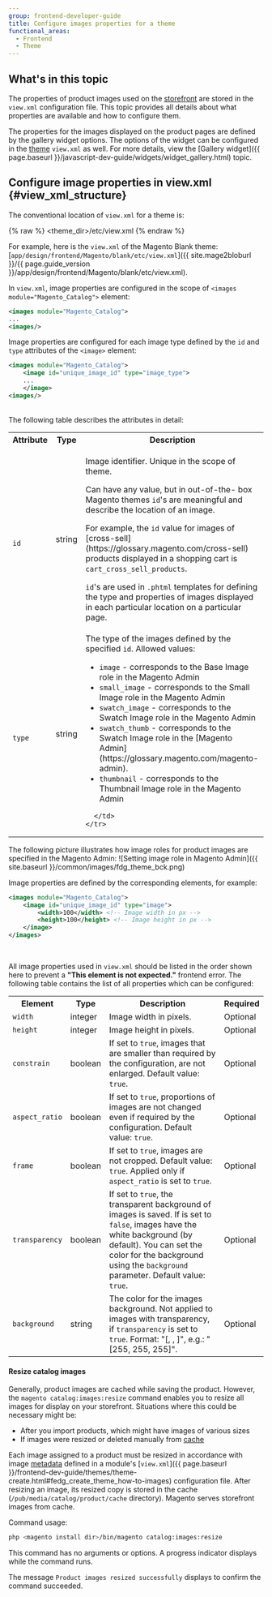 ```yaml
---
group: frontend-developer-guide
title: Configure images properties for a theme
functional_areas:
  - Frontend
  - Theme
---
```


## What's in this topic

The properties of product images used on the [storefront](https://glossary.magento.com/storefront) are stored in the `view.xml` configuration file. This topic provides all details about what properties are available and how to configure them.

The properties for the images displayed on the product pages are defined by the gallery widget options. The options of the widget can be configured in the [theme](https://glossary.magento.com/theme) `view.xml` as well. For more details, view the [Gallery widget]({{ page.baseurl }}/javascript-dev-guide/widgets/widget_gallery.html) topic.

## Configure image properties in view.xml {#view_xml_structure}

The conventional location of `view.xml` for a theme is:

{% raw %}
	<theme_dir>/etc/view.xml
{% endraw %}

For example, here is the `view.xml` of the Magento Blank theme: [`app/design/frontend/Magento/blank/etc/view.xml`]({{ site.mage2bloburl }}/{{ page.guide_version }}/app/design/frontend/Magento/blank/etc/view.xml).


In `view.xml`, image properties are configured in the scope of `<images module="Magento_Catalog">` element:

```xml
<images module="Magento_Catalog">
...
<images/>
```

Image properties are configured for each image type defined by the `id` and `type` attributes of the `<image>` element:

```xml
<images module="Magento_Catalog">
	<image id="unique_image_id" type="image_type">
	...
	</image>
<images/>
```

<br>
The following table describes the attributes in detail:
<table>
  <tbody>
    <tr>
      <th>Attribute</th>
      <th>Type</th>
      <th>Description</th>
    </tr>
    <tr>
      <td>
        <code>
          id
        </code>
      </td>
      <td>
        string
      </td>
      <td>
        <p>Image identifier. Unique in the scope of theme.</p> <p>
Can have any value, but in out-of-the- box Magento themes <code>id</code>'s are meaningful and describe the location of an image.</p><p> For example, the <code>id</code> value for images of [cross-sell](https://glossary.magento.com/cross-sell) products displayed in a shopping cart is <code>cart_cross_sell_products</code>.</p> <p><code>id</code>'s are used in <code>.phtml</code> templates for defining the type and properties of images displayed in each particular location on a particular page.</p>
      </td>
    </tr>
    <tr>
      <td>
        <code>
          type
        </code>
      </td>
      <td>
        string
      </td>
      <td>
        The type of the images defined by the specified <code>id</code>. Allowed values:
        <ul>
        <li><code>image</code> - corresponds to the Base Image role in the Magento Admin</li>
        <li><code>small_image</code> - corresponds to the Small Image role in the Magento Admin</li>
        <li><code>swatch_image</code> - corresponds to the Swatch Image role in the Magento Admin</li>
        <li><code>swatch_thumb</code> - corresponds to the Swatch Image role in the [Magento Admin](https://glossary.magento.com/magento-admin).</li>
        <li><code>thumbnail</code> - corresponds to the Thumbnail Image role in the Magento Admin</li>
        </ul>

      </td>
    </tr>
</tbody>
</table>

The following picture illustrates how image roles for product images are specified in the Magento Admin:
![Setting image role in Magento Admin]({{ site.baseurl }}/common/images/fdg_theme_bck.png)

Image properties are defined by the corresponding elements, for example:

```xml
<images module="Magento_Catalog">
    <image id="unique_image_id" type="image">
        <width>100</width> <!-- Image width in px -->
        <height>100</height> <!-- Image height in px -->
    </image>
</images>
```

<br>

All image properties used in `view.xml` should be listed in the order shown here to prevent a **"This element is not expected."** frontend error. The following table contains the list of all properties which can be configured:
<table>
  <tbody>
    <tr>
      <th>
        Element
      </th>
      <th>
        Type
      </th>
      <th>
        Description
      </th>
      <th>
        Required
      </th>
    </tr>
    <tr>
      <td>
        <code>width</code>
      </td>
      <td>
        integer
      </td>
      <td>
        Image width in pixels.
      </td>
      <td>
        Optional
      </td>
    </tr>
    <tr>
      <td>
        <code>height</code>
      </td>
      <td>
        integer
      </td>
      <td>
        Image height in pixels.
      </td>
      <td>
        Optional
      </td>
    </tr>
    <tr>
      <td>
        <code>constrain</code>
      </td>
      <td>
        boolean
      </td>
      <td>
        If set to <code>true</code>, images that are smaller than
        required by the configuration, are not enlarged. Default
        value: <code>true</code>.
      </td>
      <td>
        Optional
      </td>
    </tr>
    <tr>
      <td>
        <code>aspect_ratio</code>
      </td>
      <td>
        boolean
      </td>
      <td>
        If set to <code>true</code>, proportions of images are not
        changed even if required by the configuration. Default
        value: <code>true</code>.
      </td>
      <td>
        Optional
      </td>
    </tr>
    <tr>
      <td>
        <code>frame</code>
      </td>
      <td>
        boolean
      </td>
      <td>
        If set to <code>true</code>, images are not cropped.
        Default value: <code>true</code>. Applied only if
        <code>aspect_ratio</code> is set to <code>true</code>.
      </td>
      <td>
        Optional
      </td>
    </tr>
    <tr>
      <td>
        <code>transparency</code>
      </td>
      <td>
        boolean
      </td>
      <td>
        If set to <code>true</code>, the transparent background of
        images is saved. If is set to <code>false</code>, images
        have the white background (by default). You can set the
        color for the background using the <code>background</code>
        parameter. Default value: <code>true</code>.
      </td>
      <td>
        Optional
      </td>
    </tr>
    <tr>
      <td>
        <code>background</code>
      </td>
      <td>
        string
      </td>
      <td>
        The color for the images background. Not applied to images
        with transparency, if <code>transparency</code> is set to
        <code>true</code>. Format: "[, , ]", e.g.: "[255,
        255, 255]".
      </td>
      <td>
        Optional
      </td>
    </tr>
  </tbody>
</table>

#### Resize catalog images

Generally, product images are cached while saving the product. However, the `magento catalog:images:resize` command enables you to resize all images for display on your storefront. Situations where this could be necessary might be:

* After you import products, which might have images of various sizes
* If images were resized or deleted manually from [cache](https://glossary.magento.com/cache)

Each image assigned to a product must be resized in accordance with image [metadata](https://glossary.magento.com/metadata) defined in a module's [`view.xml`]({{ page.baseurl }}/frontend-dev-guide/themes/theme-create.html#fedg_create_theme_how-to-images) configuration file. After resizing an image, its resized copy is stored in the cache (`/pub/media/catalog/product/cache` directory). Magento serves storefront images from cache.

Command usage:

```bash
php <magento install dir>/bin/magento catalog:images:resize
```

This command has no arguments or options. A progress indicator displays while the command runs.

The message `Product images resized successfully` displays to confirm the command succeeded.

